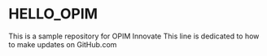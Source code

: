 # HELLO_OPIM
This is a sample repository for OPIM Innovate 
This line is dedicated to how to make updates on GitHub.com
